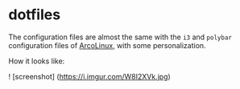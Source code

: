 # dotfiles

The configuration files are almost the same with the `i3` and `polybar` configuration files of [ArcoLinux](https://arcolinux.info/), with some personalization.

How it looks like:

! [screenshot] (https://i.imgur.com/W8I2XVk.jpg)
